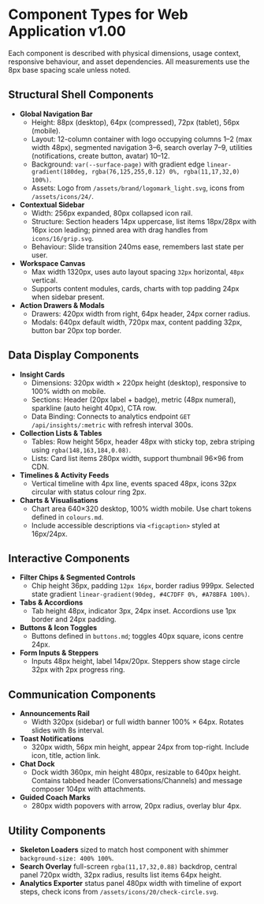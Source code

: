 # Component Types for Web Application v1.00

Each component is described with physical dimensions, usage context, responsive behaviour, and asset dependencies. All measurements use the 8px base spacing scale unless noted.

## Structural Shell Components
- **Global Navigation Bar**
  - Height: 88px (desktop), 64px (compressed), 72px (tablet), 56px (mobile).
  - Layout: 12-column container with logo occupying columns 1–2 (max width 48px), segmented navigation 3–6, search overlay 7–9, utilities (notifications, create button, avatar) 10–12.
  - Background: `var(--surface-page)` with gradient edge `linear-gradient(180deg, rgba(76,125,255,0.12) 0%, rgba(11,17,32,0) 100%)`.
  - Assets: Logo from `/assets/brand/logomark_light.svg`, icons from `/assets/icons/24/`.
- **Contextual Sidebar**
  - Width: 256px expanded, 80px collapsed icon rail.
  - Structure: Section headers 14px uppercase, list items 18px/28px with 16px icon leading; pinned area with drag handles from `icons/16/grip.svg`.
  - Behaviour: Slide transition 240ms ease, remembers last state per user.
- **Workspace Canvas**
  - Max width 1320px, uses auto layout spacing `32px` horizontal, `48px` vertical.
  - Supports content modules, cards, charts with top padding 24px when sidebar present.
- **Action Drawers & Modals**
  - Drawers: 420px width from right, 64px header, 24px corner radius.
  - Modals: 640px default width, 720px max, content padding 32px, button bar 20px top border.

## Data Display Components
- **Insight Cards**
  - Dimensions: 320px width × 220px height (desktop), responsive to 100% width on mobile.
  - Sections: Header (20px label + badge), metric (48px numeral), sparkline (auto height 40px), CTA row.
  - Data Binding: Connects to analytics endpoint `GET /api/insights/:metric` with refresh interval 300s.
- **Collection Lists & Tables**
  - Tables: Row height 56px, header 48px with sticky top, zebra striping using `rgba(148,163,184,0.08)`.
  - Lists: Card list items 280px width, support thumbnail 96×96 from CDN.
- **Timelines & Activity Feeds**
  - Vertical timeline with 4px line, events spaced 48px, icons 32px circular with status colour ring 2px.
- **Charts & Visualisations**
  - Chart area 640×320 desktop, 100% width mobile. Use chart tokens defined in `colours.md`.
  - Include accessible descriptions via `<figcaption>` styled at 16px/24px.

## Interactive Components
- **Filter Chips & Segmented Controls**
  - Chip height 36px, padding `12px 16px`, border radius 999px. Selected state gradient `linear-gradient(90deg, #4C7DFF 0%, #A78BFA 100%)`.
- **Tabs & Accordions**
  - Tab height 48px, indicator 3px, 24px inset. Accordions use 1px border and 24px padding.
- **Buttons & Icon Toggles**
  - Buttons defined in `buttons.md`; toggles 40px square, icons centre 24px.
- **Form Inputs & Steppers**
  - Inputs 48px height, label 14px/20px. Steppers show stage circle 32px with 2px progress ring.

## Communication Components
- **Announcements Rail**
  - Width 320px (sidebar) or full width banner 100% × 64px. Rotates slides with 8s interval.
- **Toast Notifications**
  - 320px width, 56px min height, appear 24px from top-right. Include icon, title, action link.
- **Chat Dock**
  - Dock width 360px, min height 480px, resizable to 640px height. Contains tabbed header (Conversations/Channels) and message composer 104px with attachments.
- **Guided Coach Marks**
  - 280px width popovers with arrow, 20px radius, overlay blur 4px.

## Utility Components
- **Skeleton Loaders** sized to match host component with shimmer `background-size: 400% 100%`.
- **Search Overlay** full-screen `rgba(11,17,32,0.88)` backdrop, central panel 720px width, 32px radius, results list items 64px height.
- **Analytics Exporter** status panel 480px width with timeline of export steps, check icons from `/assets/icons/20/check-circle.svg`.
